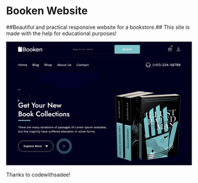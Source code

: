 # Booken Website

##Beautiful and practical responsive website for a bookstore.##
This site is made with the help for educational purposes!

![preview img](/preview.jpeg)

Thanks to codewithsadee!
